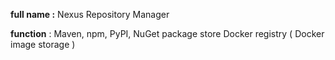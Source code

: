 **full name :** Nexus Repository Manager 

**function** : 
Maven, npm, PyPI, NuGet  package store 
Docker registry  ( Docker image storage )


